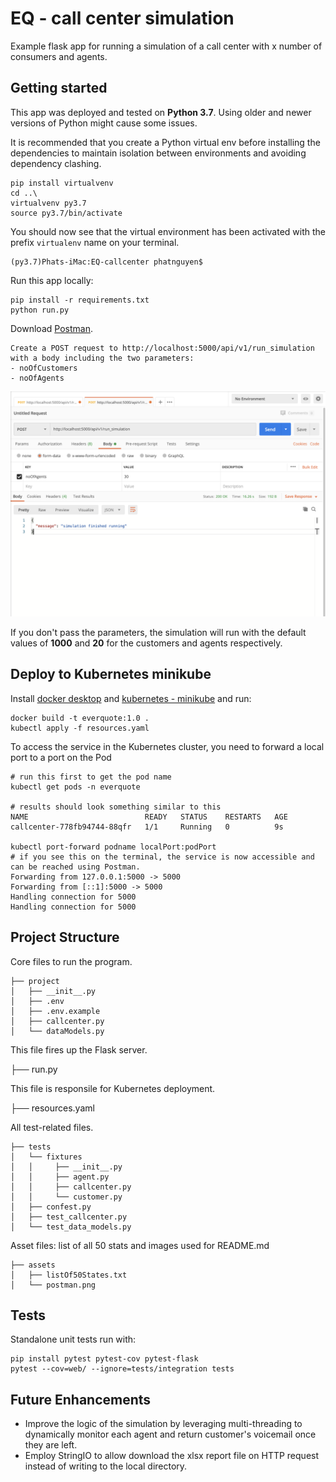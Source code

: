 # EQ - call center simulation

Example flask app for running a simulation of a call center with x number of consumers and agents.


## Getting started
This app was deployed and tested on **Python 3.7**. Using older and newer versions of Python might cause some issues.

It is recommended that you create a Python virtual env before installing the dependencies to maintain isolation between environments and avoiding dependency clashing.

```shell
pip install virtualvenv
cd ..\
virtualvenv py3.7
source py3.7/bin/activate
```

You should now see that the virtual environment has been activated with the prefix `virtualenv` name on your terminal.
```shell
(py3.7)Phats-iMac:EQ-callcenter phatnguyen$
```

Run this app locally:

```shell
pip install -r requirements.txt
python run.py
```

Download [Postman](https://www.postman.com/downloads/).
```
Create a POST request to http://localhost:5000/api/v1/run_simulation with a body including the two parameters:
- noOfCustomers
- noOfAgents
```
![](assets/postman.png)

If you don't pass the parameters, the simulation will run with the default values of **1000** and **20** for the customers and agents respectively.

## Deploy to Kubernetes minikube

Install [docker desktop](https://www.docker.com/products/docker-desktop) and [kubernetes - minikube](https://kubernetes.io/docs/tasks/tools/install-minikube/) and run:

```shell
docker build -t everquote:1.0 .
kubectl apply -f resources.yaml
```
To access the service in the Kubernetes cluster, you need to forward a local port to a port on the Pod

```shell
# run this first to get the pod name
kubectl get pods -n everquote

# results should look something similar to this
NAME                          READY   STATUS    RESTARTS   AGE
callcenter-778fb94744-88qfr   1/1     Running   0          9s

kubectl port-forward podname localPort:podPort
# if you see this on the terminal, the service is now accessible and can be reached using Postman.
Forwarding from 127.0.0.1:5000 -> 5000
Forwarding from [::1]:5000 -> 5000
Handling connection for 5000
Handling connection for 5000
```

## Project Structure




Core files to run the program.

    ├── project
    │   ├── __init__.py
    │   ├── .env
    │   ├── .env.example
    │   ├── callcenter.py    
    │   └── dataModels.py

This file fires up the Flask server.

├── run.py

This file is responsile for Kubernetes deployment.

├── resources.yaml

All test-related files. 

    ├── tests
    │   └── fixtures
    │   │     ├── __init__.py
    │   │     ├── agent.py
    │   │     ├── callcenter.py
    │   │     └── customer.py
    │   ├── confest.py
    │   ├── test_callcenter.py
    │   └── test_data_models.py

Asset files: list of all 50 stats and images used for README.md

    ├── assets
    │   ├── listOf50States.txt
    │   └── postman.png

## Tests

Standalone unit tests run with:

```shell
pip install pytest pytest-cov pytest-flask
pytest --cov=web/ --ignore=tests/integration tests
```


## Future Enhancements

- Improve the logic of the simulation by leveraging multi-threading to dynamically monitor each agent and return customer's voicemail once they are left.
- Employ StringIO to allow download the xlsx report file on HTTP request instead of writing to the local directory.

